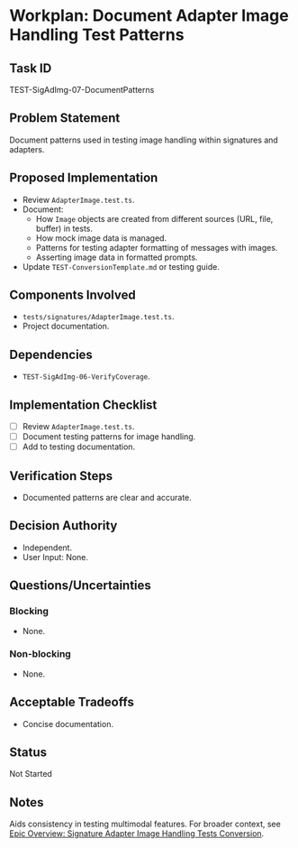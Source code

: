 # Workplan: Document Adapter Image Handling Test Patterns

## Task ID
TEST-SigAdImg-07-DocumentPatterns

## Problem Statement
Document patterns used in testing image handling within signatures and adapters.

## Proposed Implementation
- Review `AdapterImage.test.ts`.
- Document:
    - How `Image` objects are created from different sources (URL, file, buffer) in tests.
    - How mock image data is managed.
    - Patterns for testing adapter formatting of messages with images.
    - Asserting image data in formatted prompts.
- Update `TEST-ConversionTemplate.md` or testing guide.

## Components Involved
- `tests/signatures/AdapterImage.test.ts`.
- Project documentation.

## Dependencies
- `TEST-SigAdImg-06-VerifyCoverage`.

## Implementation Checklist
- [ ] Review `AdapterImage.test.ts`.
- [ ] Document testing patterns for image handling.
- [ ] Add to testing documentation.

## Verification Steps
- Documented patterns are clear and accurate.

## Decision Authority
- Independent.
- User Input: None.

## Questions/Uncertainties
### Blocking
- None.
### Non-blocking
- None.

## Acceptable Tradeoffs
- Concise documentation.

## Status
Not Started

## Notes
Aids consistency in testing multimodal features.
For broader context, see [Epic Overview: Signature Adapter Image Handling Tests Conversion](../../docs/planning/workplans/TEST-SignaturesAdapterImageTests.md).
